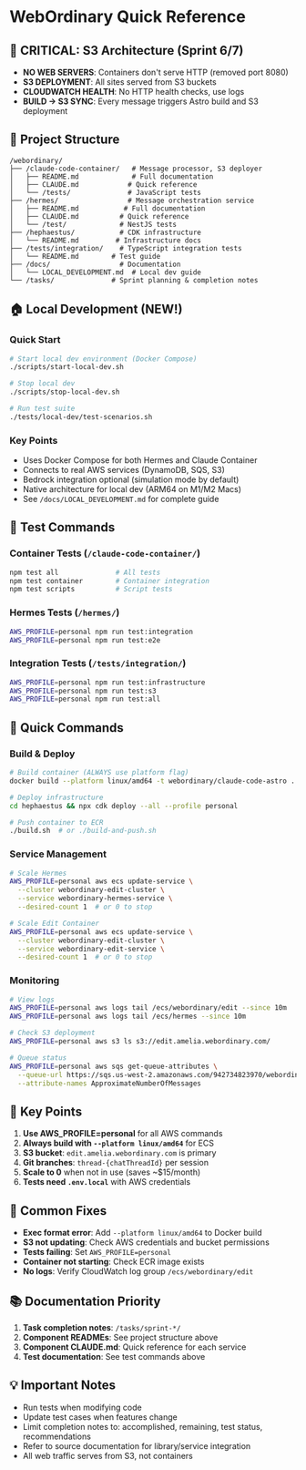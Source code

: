 # WebOrdinary Quick Reference

## 🚨 CRITICAL: S3 Architecture (Sprint 6/7)
- **NO WEB SERVERS**: Containers don't serve HTTP (removed port 8080)
- **S3 DEPLOYMENT**: All sites served from S3 buckets
- **CLOUDWATCH HEALTH**: No HTTP health checks, use logs
- **BUILD → S3 SYNC**: Every message triggers Astro build and S3 deployment

## 📍 Project Structure
```
/webordinary/
├── /claude-code-container/   # Message processor, S3 deployer
│   ├── README.md             # Full documentation
│   ├── CLAUDE.md            # Quick reference
│   └── /tests/              # JavaScript tests
├── /hermes/                 # Message orchestration service
│   ├── README.md           # Full documentation
│   ├── CLAUDE.md          # Quick reference
│   └── /test/             # NestJS tests
├── /hephaestus/           # CDK infrastructure
│   └── README.md         # Infrastructure docs
├── /tests/integration/    # TypeScript integration tests
│   └── README.md        # Test guide
├── /docs/                 # Documentation
│   └── LOCAL_DEVELOPMENT.md  # Local dev guide
└── /tasks/              # Sprint planning & completion notes
```

## 🏠 Local Development (NEW!)

### Quick Start
```bash
# Start local dev environment (Docker Compose)
./scripts/start-local-dev.sh

# Stop local dev
./scripts/stop-local-dev.sh

# Run test suite
./tests/local-dev/test-scenarios.sh
```

### Key Points
- Uses Docker Compose for both Hermes and Claude Container
- Connects to real AWS services (DynamoDB, SQS, S3)
- Bedrock integration optional (simulation mode by default)
- Native architecture for local dev (ARM64 on M1/M2 Macs)
- See `/docs/LOCAL_DEVELOPMENT.md` for complete guide

## 🧪 Test Commands

### Container Tests (`/claude-code-container/`)
```bash
npm test all              # All tests
npm test container        # Container integration
npm test scripts          # Script tests
```

### Hermes Tests (`/hermes/`)
```bash
AWS_PROFILE=personal npm run test:integration
AWS_PROFILE=personal npm run test:e2e
```

### Integration Tests (`/tests/integration/`)
```bash
AWS_PROFILE=personal npm run test:infrastructure
AWS_PROFILE=personal npm run test:s3
AWS_PROFILE=personal npm run test:all
```

## 🔧 Quick Commands

### Build & Deploy
```bash
# Build container (ALWAYS use platform flag)
docker build --platform linux/amd64 -t webordinary/claude-code-astro .

# Deploy infrastructure
cd hephaestus && npx cdk deploy --all --profile personal

# Push container to ECR
./build.sh  # or ./build-and-push.sh
```

### Service Management
```bash
# Scale Hermes
AWS_PROFILE=personal aws ecs update-service \
  --cluster webordinary-edit-cluster \
  --service webordinary-hermes-service \
  --desired-count 1  # or 0 to stop

# Scale Edit Container
AWS_PROFILE=personal aws ecs update-service \
  --cluster webordinary-edit-cluster \
  --service webordinary-edit-service \
  --desired-count 1  # or 0 to stop
```

### Monitoring
```bash
# View logs
AWS_PROFILE=personal aws logs tail /ecs/webordinary/edit --since 10m
AWS_PROFILE=personal aws logs tail /ecs/hermes --since 10m

# Check S3 deployment
AWS_PROFILE=personal aws s3 ls s3://edit.amelia.webordinary.com/

# Queue status
AWS_PROFILE=personal aws sqs get-queue-attributes \
  --queue-url https://sqs.us-west-2.amazonaws.com/942734823970/webordinary-email-queue \
  --attribute-names ApproximateNumberOfMessages
```

## 📝 Key Points
1. **Use AWS_PROFILE=personal** for all AWS commands
2. **Always build with `--platform linux/amd64`** for ECS
3. **S3 bucket**: `edit.amelia.webordinary.com` is primary
4. **Git branches**: `thread-{chatThreadId}` per session
5. **Scale to 0** when not in use (saves ~$15/month)
6. **Tests need `.env.local`** with AWS credentials

## 🐛 Common Fixes
- **Exec format error**: Add `--platform linux/amd64` to Docker build
- **S3 not updating**: Check AWS credentials and bucket permissions
- **Tests failing**: Set `AWS_PROFILE=personal`
- **Container not starting**: Check ECR image exists
- **No logs**: Verify CloudWatch log group `/ecs/webordinary/edit`

## 📚 Documentation Priority
1. **Task completion notes**: `/tasks/sprint-*/`
2. **Component READMEs**: See project structure above
3. **Component CLAUDE.md**: Quick reference for each service
4. **Test documentation**: See test commands above

## 💡 Important Notes
- Run tests when modifying code
- Update test cases when features change
- Limit completion notes to: accomplished, remaining, test status, recommendations
- Refer to source documentation for library/service integration
- All web traffic serves from S3, not containers